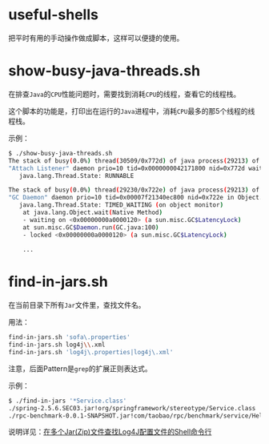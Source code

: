 useful-shells
==================

把平时有用的手动操作做成脚本，这样可以便捷的使用。

show-busy-java-threads.sh
==========================

在排查`Java`的`CPU`性能问题时，需要找到消耗`CPU`的线程，查看它的线程栈。

这个脚本的功能是，打印出在运行的`Java`进程中，消耗`CPU`最多的那5个线程的线程栈。  

示例：

```bash
$ ./show-busy-java-threads.sh 
The stack of busy(0.0%) thread(30509/0x772d) of java process(29213) of user(foo):
"Attach Listener" daemon prio=10 tid=0x0000000042171800 nid=0x772d waiting on condition [0x0000000000000000]
   java.lang.Thread.State: RUNNABLE

The stack of busy(0.0%) thread(29230/0x722e) of java process(29213) of user(foo):
"GC Daemon" daemon prio=10 tid=0x00007f21340ec800 nid=0x722e in Object.wait() [0x00007f2133ae3000]
   java.lang.Thread.State: TIMED_WAITING (on object monitor)
	at java.lang.Object.wait(Native Method)
	- waiting on <0x00000000a0000120> (a sun.misc.GC$LatencyLock)
	at sun.misc.GC$Daemon.run(GC.java:100)
	- locked <0x00000000a0000120> (a sun.misc.GC$LatencyLock)
	
	...
```


find-in-jars.sh
==========================

在当前目录下所有`Jar`文件里，查找文件名。

用法：

```bash
find-in-jars.sh 'sofa\.properties'
find-in-jars.sh log4j\\.xml
find-in-jars.sh 'log4j\.properties|log4j\.xml'
```

注意，后面Pattern是`grep`的扩展正则表达式。

示例：

```bash
$ ./find-in-jars '*Service.class'
./spring-2.5.6.SEC03.jar!org/springframework/stereotype/Service.class
./rpc-benchmark-0.0.1-SNAPSHOT.jar!com/taobao/rpc/benchmark/service/HelloService.class
```

说明详见：[在多个Jar(Zip)文件查找Log4J配置文件的Shell命令行](http://oldratlee.com/458/tech/shell/find-file-in-jar-zip-files.html)

